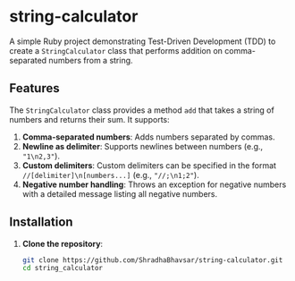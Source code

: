 # string-calculator
A simple Ruby project demonstrating Test-Driven Development (TDD) to create a `StringCalculator` class that performs addition on comma-separated numbers from a string.

## Features

The `StringCalculator` class provides a method `add` that takes a string of numbers and returns their sum. It supports:

1. **Comma-separated numbers**: Adds numbers separated by commas.
2. **Newline as delimiter**: Supports newlines between numbers (e.g., `"1\n2,3"`).
3. **Custom delimiters**: Custom delimiters can be specified in the format `//[delimiter]\n[numbers...]` (e.g., `"//;\n1;2"`).
4. **Negative number handling**: Throws an exception for negative numbers with a detailed message listing all negative numbers.

## Installation

1. **Clone the repository**:
   ```bash
   git clone https://github.com/ShradhaBhavsar/string-calculator.git
   cd string_calculator
